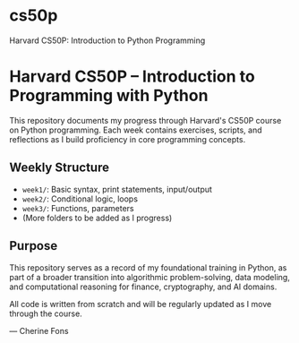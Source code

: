 # cs50p
Harvard CS50P: Introduction to Python Programming
# Harvard CS50P – Introduction to Programming with Python

This repository documents my progress through Harvard's CS50P course on Python programming. Each week contains exercises, scripts, and reflections as I build proficiency in core programming concepts.

## Weekly Structure

- `week1/`: Basic syntax, print statements, input/output
- `week2/`: Conditional logic, loops
- `week3/`: Functions, parameters
- (More folders to be added as I progress)

## Purpose

This repository serves as a record of my foundational training in Python, as part of a broader transition into algorithmic problem-solving, data modeling, and computational reasoning for finance, cryptography, and AI domains.

All code is written from scratch and will be regularly updated as I move through the course.

— Cherine Fons
